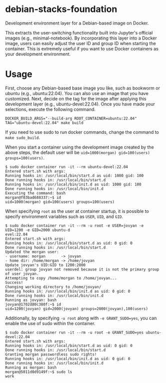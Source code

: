 # debian-stacks-foundation
Development environment layer for a Debian-based image on Docker.

This extracts the user-switching functionality built into Jupyter's official images (e.g., minimal-notebook). By incorporating this layer into a Docker image, users can easily adjust the user ID and group ID when starting the container. This is extremely useful if you want to use Docker containers as your development environment.

# Usage
First, choose any Debian-based base image you like, such as bookworm or ubuntu (e.g., ubuntu:22.04). You can also use an image that you have customized. Next, decide on the tag for the image after applying this development layer (e.g., ubuntu-devel:22.04). Once you have made your selections, execute the following command.

```
DOCKER_BUILD_ARGS="--build-arg ROOT_CONTAINER=ubuntu:22.04" TAG="ubuntu-devel:22.04" make build
```

If you need to use sudo to run docker commands, change the command to `make sudo_build`.

When you start a container using the development image created by the above steps, the default user will be `uid=1000(morgan) gid=100(users) groups=100(users)`.

```
$ sudo docker container run -it --rm ubuntu-devel:22.04
Entered start.sh with args:
Running hooks in: /usr/local/bin/start.d as uid: 1000 gid: 100
Done running hooks in: /usr/local/bin/start.d
Running hooks in: /usr/local/bin/init.d as uid: 1000 gid: 100
Done running hooks in: /usr/local/bin/init.d
Executing the command: bash
morgan@f03bad688337:~$ id
uid=1000(morgan) gid=100(users) groups=100(users)
```

When specifying `root` as the user at container startup, it is possible to specify environment variables such as `USER`, `UID`, and `GID`.

```
$ sudo docker container run -it --rm -u root -e USER=jovyan -e UID=1200 -e GID=2000 ubuntu-d
evel:22.04
Entered start.sh with args:
Running hooks in: /usr/local/bin/start.d as uid: 0 gid: 0
Done running hooks in: /usr/local/bin/start.d
Updated the morgan user:
- username: morgan       -> jovyan
- home dir: /home/morgan -> /home/jovyan
Update jovyan's UID:GID to 1200:2000
userdel: group jovyan not removed because it is not the primary group of user jovyan.
Attempting to copy /home/morgan to /home/jovyan...
Success!
Changing working directory to /home/jovyan/
Running hooks in: /usr/local/bin/init.d as uid: 0 gid: 0
Done running hooks in: /usr/local/bin/init.d
Running as jovyan: bash
jovyan@1702d80c380f:~$ id
uid=1200(jovyan) gid=2000(jovyan) groups=2000(jovyan),100(users)
```

Additionally, by specifying `-u root` along with `-e GRANT_SUDO=yes`, you can enable the use of sudo within the container.

```
$ sudo docker container run -it --rm -u root -e GRANT_SUDO=yes ubuntu-devel:22.04
Entered start.sh with args:
Running hooks in: /usr/local/bin/start.d as uid: 0 gid: 0
Done running hooks in: /usr/local/bin/start.d
Granting morgan passwordless sudo rights!
Running hooks in: /usr/local/bin/init.d as uid: 0 gid: 0
Done running hooks in: /usr/local/bin/init.d
Running as morgan: bash
morgan@5011d0d9149f:~$ sudo ls
work
```